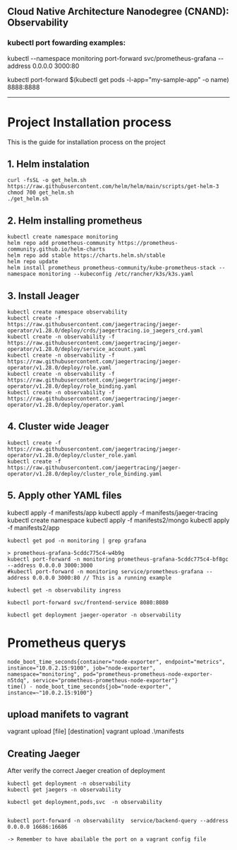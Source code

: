 ## Cloud Native Architecture Nanodegree (CNAND): Observability

### kubectl port fowarding examples:
kubectl --namespace monitoring port-forward svc/prometheus-grafana --address 0.0.0.0 3000:80

kubectl port-forward $(kubectl get pods -l-app="my-sample-app" -o name) 8888:8888

-----------------------------------------
# Project Installation process
This is the guide for installation process on the project

## 1. Helm instalation
```
curl -fsSL -o get_helm.sh https://raw.githubusercontent.com/helm/helm/main/scripts/get-helm-3
chmod 700 get_helm.sh
./get_helm.sh
```

## 2. Helm installing prometheus
```
kubectl create namespace monitoring
helm repo add prometheus-community https://prometheus-community.github.io/helm-charts
helm repo add stable https://charts.helm.sh/stable
helm repo update
helm install prometheus prometheus-community/kube-prometheus-stack --namespace monitoring --kubeconfig /etc/rancher/k3s/k3s.yaml
```

## 3. Install Jeager
```
kubectl create namespace observability
kubectl create -f https://raw.githubusercontent.com/jaegertracing/jaeger-operator/v1.28.0/deploy/crds/jaegertracing.io_jaegers_crd.yaml
kubectl create -n observability -f https://raw.githubusercontent.com/jaegertracing/jaeger-operator/v1.28.0/deploy/service_account.yaml
kubectl create -n observability -f https://raw.githubusercontent.com/jaegertracing/jaeger-operator/v1.28.0/deploy/role.yaml
kubectl create -n observability -f https://raw.githubusercontent.com/jaegertracing/jaeger-operator/v1.28.0/deploy/role_binding.yaml
kubectl create -n observability -f https://raw.githubusercontent.com/jaegertracing/jaeger-operator/v1.28.0/deploy/operator.yaml

```

## 4. Cluster wide Jeager
```
kubectl create -f https://raw.githubusercontent.com/jaegertracing/jaeger-operator/v1.28.0/deploy/cluster_role.yaml
kubectl create -f https://raw.githubusercontent.com/jaegertracing/jaeger-operator/v1.28.0/deploy/cluster_role_binding.yaml

```

## 5. Apply other YAML files
kubectl apply -f manifests/app
kubectl apply -f manifests/jaeger-tracing
kubectl create namespace 
kubectl apply -f manifests2/mongo
kubectl apply -f manifests2/app


```
kubectl get pod -n monitoring | grep grafana

> prometheus-grafana-5cddc775c4-w4b9g 
kubectl port-forward -n monitoring prometheus-grafana-5cddc775c4-bf8gc --address 0.0.0.0 3000:3000
#kubectl port-forward -n monitoring service/prometheus-grafana --address 0.0.0.0 3000:80 // This is a running example

kubectl get -n observability ingress

kubectl port-forward svc/frontend-service 8080:8080

kubectl get deployment jaeger-operator -n observability
```

# Prometheus querys
```
node_boot_time_seconds{container="node-exporter", endpoint="metrics", instance="10.0.2.15:9100", job="node-exporter", namespace="monitoring", pod="prometheus-prometheus-node-exporter-n5tdq", service="prometheus-prometheus-node-exporter"}
time() - node_boot_time_seconds{job="node-exporter", instance=~"10.0.2.15:9100"}
```

## upload manifets to vagrant
vagrant upload [file] [destination]
vagrant upload .\manifests 


## Creating Jaeger 
After verify the correct Jaeger creation of deployment
```
kubectl get deployment -n observability
kubectl get jaegers -n observability

kubectl get deployment,pods,svc  -n observability


kubectl port-forward -n observability  service/backend-query --address 0.0.0.0 16686:16686

-> Remember to have abailable the port on a vagrant config file
```
